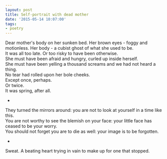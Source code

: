 ```yaml
---
layout: post
title: Self-portrait with dead mother
date: '2015-05-14 10:07:00'
tags:
- poetry
---
```


Dear mother's body on her sunken bed. Her brown eyes - foggy and motionless. Her body - a cubist ghost of what she used to be.  
It was all too late. Or too risky to have been otherwise.  
She must have been afraid and hungry, curled up inside herself.  
She must have been yelling a thousand screams and we had not heard a thing.  
No tear had rolled upon her bole cheeks.  
Except once, perhaps.  
Or twice.  
It was spring, after all.  
 
* 

 
They turned the mirrors around: you are not to look at yourself in a time like this.  
You are not worthy to see the blemish on your face: your little face has ceased to be your worry.  
You should not forget you are to die as well: your image is to be forgotten.  
 
*  


Sweat. A beating heart trying in vain to make up for one that stopped.  
